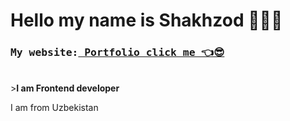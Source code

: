 # Hello my name is Shakhzod 👨🏻‍💻
<h3><pre>My website:<b><a href="https://shakhzodprogrammer.github.io/portfolio/" target="_blank"> Portfolio click me 👈😎</a></b></pre></h3>
<br>
><b>I am Frontend developer</b><p>I am from Uzbekistan</p>
